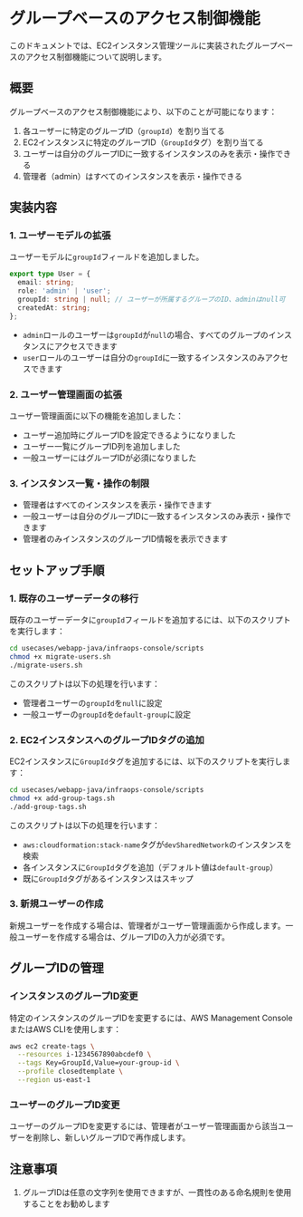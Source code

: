# グループベースのアクセス制御機能

このドキュメントでは、EC2インスタンス管理ツールに実装されたグループベースのアクセス制御機能について説明します。

## 概要

グループベースのアクセス制御機能により、以下のことが可能になります：

1. 各ユーザーに特定のグループID（`groupId`）を割り当てる
2. EC2インスタンスに特定のグループID（`GroupId`タグ）を割り当てる
3. ユーザーは自分のグループIDに一致するインスタンスのみを表示・操作できる
4. 管理者（admin）はすべてのインスタンスを表示・操作できる

## 実装内容

### 1. ユーザーモデルの拡張

ユーザーモデルに`groupId`フィールドを追加しました。

```typescript
export type User = {
  email: string;
  role: 'admin' | 'user';
  groupId: string | null; // ユーザーが所属するグループのID、adminはnull可
  createdAt: string;
};
```

- `admin`ロールのユーザーは`groupId`が`null`の場合、すべてのグループのインスタンスにアクセスできます
- `user`ロールのユーザーは自分の`groupId`に一致するインスタンスのみアクセスできます

### 2. ユーザー管理画面の拡張

ユーザー管理画面に以下の機能を追加しました：

- ユーザー追加時にグループIDを設定できるようになりました
- ユーザー一覧にグループID列を追加しました
- 一般ユーザーにはグループIDが必須になりました

### 3. インスタンス一覧・操作の制限

- 管理者はすべてのインスタンスを表示・操作できます
- 一般ユーザーは自分のグループIDに一致するインスタンスのみ表示・操作できます
- 管理者のみインスタンスのグループID情報を表示できます

## セットアップ手順

### 1. 既存のユーザーデータの移行

既存のユーザーデータに`groupId`フィールドを追加するには、以下のスクリプトを実行します：

```bash
cd usecases/webapp-java/infraops-console/scripts
chmod +x migrate-users.sh
./migrate-users.sh
```

このスクリプトは以下の処理を行います：
- 管理者ユーザーの`groupId`を`null`に設定
- 一般ユーザーの`groupId`を`default-group`に設定

### 2. EC2インスタンスへのグループIDタグの追加

EC2インスタンスに`GroupId`タグを追加するには、以下のスクリプトを実行します：

```bash
cd usecases/webapp-java/infraops-console/scripts
chmod +x add-group-tags.sh
./add-group-tags.sh
```

このスクリプトは以下の処理を行います：
- `aws:cloudformation:stack-name`タグが`devSharedNetwork`のインスタンスを検索
- 各インスタンスに`GroupId`タグを追加（デフォルト値は`default-group`）
- 既に`GroupId`タグがあるインスタンスはスキップ

### 3. 新規ユーザーの作成

新規ユーザーを作成する場合は、管理者がユーザー管理画面から作成します。一般ユーザーを作成する場合は、グループIDの入力が必須です。

## グループIDの管理

### インスタンスのグループID変更

特定のインスタンスのグループIDを変更するには、AWS Management ConsoleまたはAWS CLIを使用します：

```bash
aws ec2 create-tags \
  --resources i-1234567890abcdef0 \
  --tags Key=GroupId,Value=your-group-id \
  --profile closedtemplate \
  --region us-east-1
```

### ユーザーのグループID変更

ユーザーのグループIDを変更するには、管理者がユーザー管理画面から該当ユーザーを削除し、新しいグループIDで再作成します。

## 注意事項

1. グループIDは任意の文字列を使用できますが、一貫性のある命名規則を使用することをお勧めします
